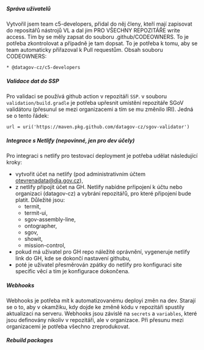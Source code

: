 ##### Správa uživatelů

Vytvořil jsem team c5-developers, přidal do něj členy, kteří mají zapisovat do repositářů nástrojů VL a dal jim PRO VŠECHNY REPOZITÁŘE write access. Tím by se měly zapsat do souboru .github/CODEOWNERS. To je potřeba zkontrolovat a případně je tam dopsat. To je potřeba k tomu, aby se team automaticky přiřazoval k Pull requestům.
Obsah souboru CODEOWNERS:

    * @datagov-cz/c5-developers

##### Validace dat do SSP
Pro validaci se používá github action v repozitáři `SSP`. v souboru `validation/build.gradle` je potřeba upřesnit umístění repozitáře SGoV validátoru (přesunul se mezi organizacemi a tím se mu změnilo IRI). Jedná se o tento řádek:

    url = uri('https://maven.pkg.github.com/datagov-cz/sgov-validator')


##### Integrace s Netlify (nepovinné, jen pro dev účely)

Pro integraci s netlify pro testovací deployment je potřeba udělat následující kroky:
* vytvořit účet na netlify (pod administrativním účtem otevrenadata@dia.gov.cz),
* z netlify připojit účet na GH. Netlify nabídne prřipojení k účtu nebo organizaci (datagov-cz) a vybrání repozitářů, pro které připojení bude platit. Důležité jsou:
  * termit,
  * termit-ui,
  * sgov-assembly-line,
  * ontographer,
  * sgov,
  * showit,
  * mission-control,
* pokud má uživatel pro GH repo náležité oprávnění, vygeneruje netlify link do GH, kde se dokončí nastavení githubu,
* poté je uživatel přesměrován zpátky do netlify pro konfiguraci site specific věcí a tím je konfigurace dokončena.

##### Webhooks
Webhooks je potřeba mít k automatizovanému deployi změn na dev. Starají se o to, aby v okamžiku, kdy dojde ke změně kódu v repozitáři spustily aktualizaci na serveru. Webhooks jsou závislé na `secrets` a `variables`, které jsou definovány nikoliv v repozitáři, ale v organizace. Při přesunu mezi organizacemi je potřeba všechno zreprodukovat.

##### Rebuild packages
